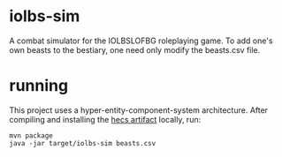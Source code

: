 # iolbs-sim
A combat simulator for the IOLBSLOFBG roleplaying game. To add one's own beasts to the 
bestiary, one need only modify the beasts.csv file.

# running
This project uses a hyper-entity-component-system architecture. After compiling and installing 
the [hecs artifact](https://github.com/prahlrus/hecs "com.stinja:hecs") locally, run:

```
mvn package
java -jar target/iolbs-sim beasts.csv
```